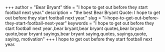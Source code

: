 +++
author = "Bear Bryant"
title = "I hope to get out before they start football next year."
description = "the best Bear Bryant Quote: I hope to get out before they start football next year."
slug = "i-hope-to-get-out-before-they-start-football-next-year"
keywords = "I hope to get out before they start football next year.,bear bryant,bear bryant quotes,bear bryant quote,bear bryant sayings,bear bryant saying,quotes, sayings,quote, saying, motivation"
+++
I hope to get out before they start football next year.

